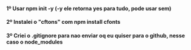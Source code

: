 #### 1º Usar npm init -y (-y ele retorna yes para tudo, pode usar sem)
#### 2º Instalei o "cftons" com npm install cfonts
#### 3º Criei o .gitignore para nao enviar oq eu quiser para o github, nesse caso o node_modules